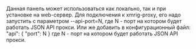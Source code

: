 Данная панель может использоваться как локально, так и при установке на web-сервер.
Для подключения к xmrig-proxy, его надо запустить с параметром --api-port=N, где N - порт на котором будет работать JSON API прокси.
Или же добавить в конфигурационный файл:
"api": {
    "port": N
}
где N - порт на котором будет работать JSON API прокси.
